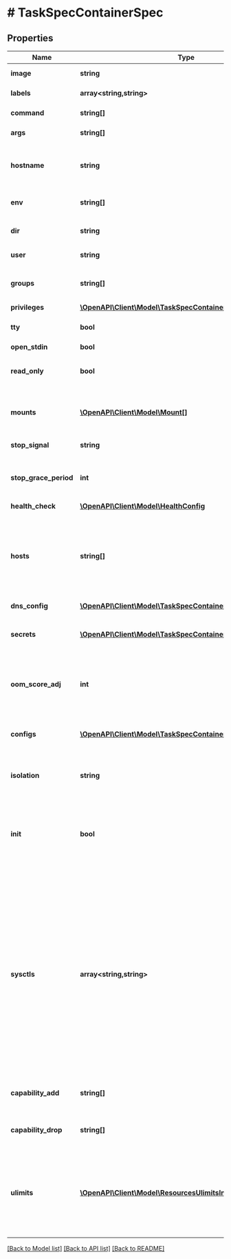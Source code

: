 # # TaskSpecContainerSpec

## Properties

Name | Type | Description | Notes
------------ | ------------- | ------------- | -------------
**image** | **string** | The image name to use for the container | [optional]
**labels** | **array<string,string>** | User-defined key/value data. | [optional]
**command** | **string[]** | The command to be run in the image. | [optional]
**args** | **string[]** | Arguments to the command. | [optional]
**hostname** | **string** | The hostname to use for the container, as a valid [RFC 1123](https://tools.ietf.org/html/rfc1123) hostname. | [optional]
**env** | **string[]** | A list of environment variables in the form &#x60;VAR&#x3D;value&#x60;. | [optional]
**dir** | **string** | The working directory for commands to run in. | [optional]
**user** | **string** | The user inside the container. | [optional]
**groups** | **string[]** | A list of additional groups that the container process will run as. | [optional]
**privileges** | [**\OpenAPI\Client\Model\TaskSpecContainerSpecPrivileges**](TaskSpecContainerSpecPrivileges.md) |  | [optional]
**tty** | **bool** | Whether a pseudo-TTY should be allocated. | [optional]
**open_stdin** | **bool** | Open &#x60;stdin&#x60; | [optional]
**read_only** | **bool** | Mount the container&#39;s root filesystem as read only. | [optional]
**mounts** | [**\OpenAPI\Client\Model\Mount[]**](Mount.md) | Specification for mounts to be added to containers created as part of the service. | [optional]
**stop_signal** | **string** | Signal to stop the container. | [optional]
**stop_grace_period** | **int** | Amount of time to wait for the container to terminate before forcefully killing it. | [optional]
**health_check** | [**\OpenAPI\Client\Model\HealthConfig**](HealthConfig.md) |  | [optional]
**hosts** | **string[]** | A list of hostname/IP mappings to add to the container&#39;s &#x60;hosts&#x60; file. The format of extra hosts is specified in the [hosts(5)](http://man7.org/linux/man-pages/man5/hosts.5.html) man page:      IP_address canonical_hostname [aliases...] | [optional]
**dns_config** | [**\OpenAPI\Client\Model\TaskSpecContainerSpecDNSConfig**](TaskSpecContainerSpecDNSConfig.md) |  | [optional]
**secrets** | [**\OpenAPI\Client\Model\TaskSpecContainerSpecSecretsInner[]**](TaskSpecContainerSpecSecretsInner.md) | Secrets contains references to zero or more secrets that will be exposed to the service. | [optional]
**oom_score_adj** | **int** | An integer value containing the score given to the container in order to tune OOM killer preferences. | [optional]
**configs** | [**\OpenAPI\Client\Model\TaskSpecContainerSpecConfigsInner[]**](TaskSpecContainerSpecConfigsInner.md) | Configs contains references to zero or more configs that will be exposed to the service. | [optional]
**isolation** | **string** | Isolation technology of the containers running the service. (Windows only) | [optional]
**init** | **bool** | Run an init inside the container that forwards signals and reaps processes. This field is omitted if empty, and the default (as configured on the daemon) is used. | [optional]
**sysctls** | **array<string,string>** | Set kernel namedspaced parameters (sysctls) in the container. The Sysctls option on services accepts the same sysctls as the are supported on containers. Note that while the same sysctls are supported, no guarantees or checks are made about their suitability for a clustered environment, and it&#39;s up to the user to determine whether a given sysctl will work properly in a Service. | [optional]
**capability_add** | **string[]** | A list of kernel capabilities to add to the default set for the container. | [optional]
**capability_drop** | **string[]** | A list of kernel capabilities to drop from the default set for the container. | [optional]
**ulimits** | [**\OpenAPI\Client\Model\ResourcesUlimitsInner[]**](ResourcesUlimitsInner.md) | A list of resource limits to set in the container. For example: &#x60;{\&quot;Name\&quot;: \&quot;nofile\&quot;, \&quot;Soft\&quot;: 1024, \&quot;Hard\&quot;: 2048}&#x60;\&quot; | [optional]

[[Back to Model list]](../../README.md#models) [[Back to API list]](../../README.md#endpoints) [[Back to README]](../../README.md)
